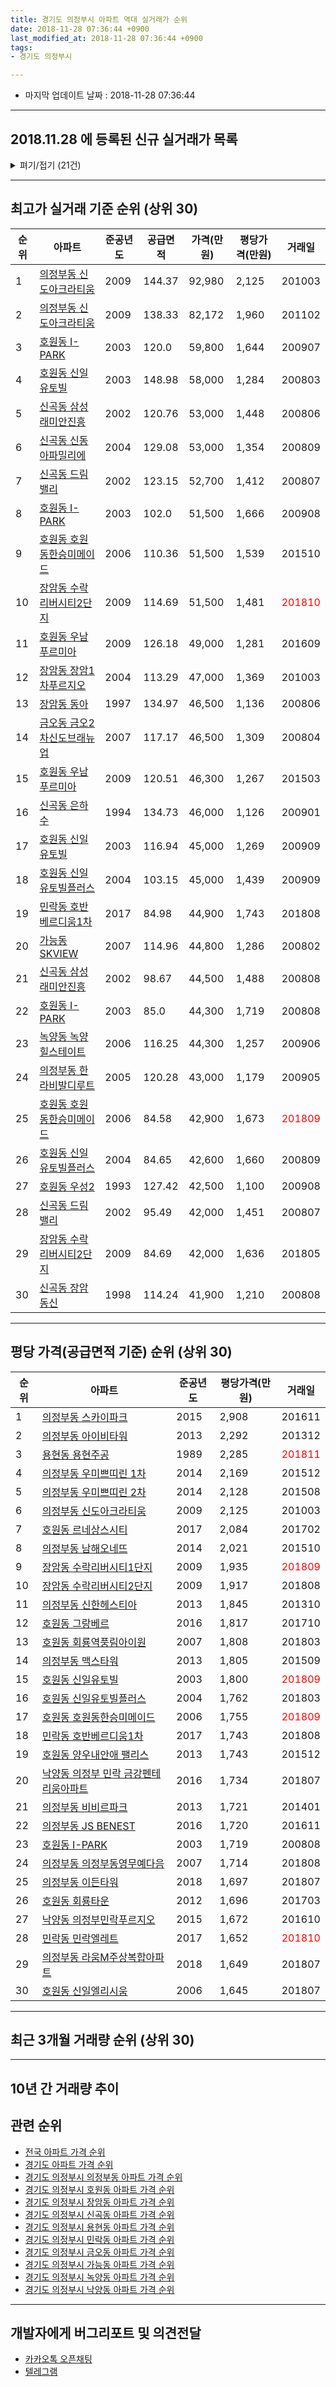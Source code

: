 ```yaml
---
title: 경기도 의정부시 아파트 역대 실거래가 순위
date: 2018-11-28 07:36:44 +0900
last_modified_at: 2018-11-28 07:36:44 +0900
tags:
- 경기도 의정부시

---
```


* 마지막 업데이트 날짜 : 2018-11-28 07:36:44

---

## 2018.11.28 에 등록된 신규 실거래가 목록

<details>
<summary>펴기/접기 (21건)</summary>
<div markdown="1">

|아파트|준공년도|공급면적|가격(만원)|평당가격(만원)|거래일|
|---|---|---|---|---|---|
|[가능동 SKVIEW](https://search.naver.com/search.naver?query=%EA%B2%BD%EA%B8%B0%EB%8F%84+%EC%9D%98%EC%A0%95%EB%B6%80%EC%8B%9C+%EA%B0%80%EB%8A%A5%EB%8F%99+SKVIEW)|2007|91.14|31,300|1,133|<span style="color:red">201810</span>|
|[민락동 민락e-편한세상](https://search.naver.com/search.naver?query=%EA%B2%BD%EA%B8%B0%EB%8F%84+%EC%9D%98%EC%A0%95%EB%B6%80%EC%8B%9C+%EB%AF%BC%EB%9D%BD%EB%8F%99+%EB%AF%BC%EB%9D%BDe-%ED%8E%B8%ED%95%9C%EC%84%B8%EC%83%81)|2006|84.96|30,500|1,184|<span style="color:red">201811</span>|
|[민락동 민락e-편한세상](https://search.naver.com/search.naver?query=%EA%B2%BD%EA%B8%B0%EB%8F%84+%EC%9D%98%EC%A0%95%EB%B6%80%EC%8B%9C+%EB%AF%BC%EB%9D%BD%EB%8F%99+%EB%AF%BC%EB%9D%BDe-%ED%8E%B8%ED%95%9C%EC%84%B8%EC%83%81)|2006|84.96|29,500|1,145|<span style="color:red">201811</span>|
|[민락동 민락엘레트](https://search.naver.com/search.naver?query=%EA%B2%BD%EA%B8%B0%EB%8F%84+%EC%9D%98%EC%A0%95%EB%B6%80%EC%8B%9C+%EB%AF%BC%EB%9D%BD%EB%8F%99+%EB%AF%BC%EB%9D%BD%EC%97%98%EB%A0%88%ED%8A%B8)|2017|59.93|27,900|1,536|<span style="color:red">201811</span>|
|[민락동 송산대우푸르지오](https://search.naver.com/search.naver?query=%EA%B2%BD%EA%B8%B0%EB%8F%84+%EC%9D%98%EC%A0%95%EB%B6%80%EC%8B%9C+%EB%AF%BC%EB%9D%BD%EB%8F%99+%EC%86%A1%EC%82%B0%EB%8C%80%EC%9A%B0%ED%91%B8%EB%A5%B4%EC%A7%80%EC%98%A4)|2005|84.97|29,300|1,137|<span style="color:red">201811</span>|
|[민락동 송산주공4단지](https://search.naver.com/search.naver?query=%EA%B2%BD%EA%B8%B0%EB%8F%84+%EC%9D%98%EC%A0%95%EB%B6%80%EC%8B%9C+%EB%AF%BC%EB%9D%BD%EB%8F%99+%EC%86%A1%EC%82%B0%EC%A3%BC%EA%B3%B54%EB%8B%A8%EC%A7%80)|2002|59.42|24,500|1,360|<span style="color:red">201810</span>|
|[민락동 송산주공7단지](https://search.naver.com/search.naver?query=%EA%B2%BD%EA%B8%B0%EB%8F%84+%EC%9D%98%EC%A0%95%EB%B6%80%EC%8B%9C+%EB%AF%BC%EB%9D%BD%EB%8F%99+%EC%86%A1%EC%82%B0%EC%A3%BC%EA%B3%B57%EB%8B%A8%EC%A7%80)|2002|84.49|22,800|890|<span style="color:red">201811</span>|
|[신곡동 풍림](https://search.naver.com/search.naver?query=%EA%B2%BD%EA%B8%B0%EB%8F%84+%EC%9D%98%EC%A0%95%EB%B6%80%EC%8B%9C+%EC%8B%A0%EA%B3%A1%EB%8F%99+%ED%92%8D%EB%A6%BC)|1998|59.67|21,000|1,161|<span style="color:red">201810</span>|
|[용현동 송산주공1단지](https://search.naver.com/search.naver?query=%EA%B2%BD%EA%B8%B0%EB%8F%84+%EC%9D%98%EC%A0%95%EB%B6%80%EC%8B%9C+%EC%9A%A9%ED%98%84%EB%8F%99+%EC%86%A1%EC%82%B0%EC%A3%BC%EA%B3%B51%EB%8B%A8%EC%A7%80)|2002|59.42|18,700|1,038|<span style="color:red">201811</span>|
|[의정부동 효성팰리스](https://search.naver.com/search.naver?query=%EA%B2%BD%EA%B8%B0%EB%8F%84+%EC%9D%98%EC%A0%95%EB%B6%80%EC%8B%9C+%EC%9D%98%EC%A0%95%EB%B6%80%EB%8F%99+%ED%9A%A8%EC%84%B1%ED%8C%B0%EB%A6%AC%EC%8A%A4)|2018|65.05|22,600|1,146|<span style="color:red">201811</span>|
|[장암동 장암주공7](https://search.naver.com/search.naver?query=%EA%B2%BD%EA%B8%B0%EB%8F%84+%EC%9D%98%EC%A0%95%EB%B6%80%EC%8B%9C+%EC%9E%A5%EC%95%94%EB%8F%99+%EC%9E%A5%EC%95%94%EC%A3%BC%EA%B3%B57)|1998|49.95|15,600|1,030|<span style="color:red">201810</span>|
|[호원동 뉴익호원가든3](https://search.naver.com/search.naver?query=%EA%B2%BD%EA%B8%B0%EB%8F%84+%EC%9D%98%EC%A0%95%EB%B6%80%EC%8B%9C+%ED%98%B8%EC%9B%90%EB%8F%99+%EB%89%B4%EC%9D%B5%ED%98%B8%EC%9B%90%EA%B0%80%EB%93%A03)|1999|59.97|23,400|1,287|<span style="color:red">201811</span>|
|[호원동 삼익](https://search.naver.com/search.naver?query=%EA%B2%BD%EA%B8%B0%EB%8F%84+%EC%9D%98%EC%A0%95%EB%B6%80%EC%8B%9C+%ED%98%B8%EC%9B%90%EB%8F%99+%EC%82%BC%EC%9D%B5)|1998|59.59|19,000|1,052|<span style="color:red">201811</span>|
|[호원동 삼익](https://search.naver.com/search.naver?query=%EA%B2%BD%EA%B8%B0%EB%8F%84+%EC%9D%98%EC%A0%95%EB%B6%80%EC%8B%9C+%ED%98%B8%EC%9B%90%EB%8F%99+%EC%82%BC%EC%9D%B5)|1998|84.66|24,950|972|<span style="color:red">201810</span>|
|[호원동 신일유토빌플러스](https://search.naver.com/search.naver?query=%EA%B2%BD%EA%B8%B0%EB%8F%84+%EC%9D%98%EC%A0%95%EB%B6%80%EC%8B%9C+%ED%98%B8%EC%9B%90%EB%8F%99+%EC%8B%A0%EC%9D%BC%EC%9C%A0%ED%86%A0%EB%B9%8C%ED%94%8C%EB%9F%AC%EC%8A%A4)|2004|84.65|39,700|1,547|<span style="color:red">201810</span>|
|[호원동 신일유토빌플러스](https://search.naver.com/search.naver?query=%EA%B2%BD%EA%B8%B0%EB%8F%84+%EC%9D%98%EC%A0%95%EB%B6%80%EC%8B%9C+%ED%98%B8%EC%9B%90%EB%8F%99+%EC%8B%A0%EC%9D%BC%EC%9C%A0%ED%86%A0%EB%B9%8C%ED%94%8C%EB%9F%AC%EC%8A%A4)|2004|84.65|39,400|1,536|<span style="color:red">201810</span>|
|[호원동 우성1](https://search.naver.com/search.naver?query=%EA%B2%BD%EA%B8%B0%EB%8F%84+%EC%9D%98%EC%A0%95%EB%B6%80%EC%8B%9C+%ED%98%B8%EC%9B%90%EB%8F%99+%EC%9A%B0%EC%84%B11)|1993|84.97|26,500|1,029|<span style="color:red">201810</span>|
|[호원동 한아름월드](https://search.naver.com/search.naver?query=%EA%B2%BD%EA%B8%B0%EB%8F%84+%EC%9D%98%EC%A0%95%EB%B6%80%EC%8B%9C+%ED%98%B8%EC%9B%90%EB%8F%99+%ED%95%9C%EC%95%84%EB%A6%84%EC%9B%94%EB%93%9C)|1998|84.96|25,000|971|<span style="color:red">201810</span>|
|[호원동 한주4](https://search.naver.com/search.naver?query=%EA%B2%BD%EA%B8%B0%EB%8F%84+%EC%9D%98%EC%A0%95%EB%B6%80%EC%8B%9C+%ED%98%B8%EC%9B%90%EB%8F%99+%ED%95%9C%EC%A3%BC4)|1996|59.99|23,200|1,276|<span style="color:red">201811</span>|
|[호원동 호원가든1](https://search.naver.com/search.naver?query=%EA%B2%BD%EA%B8%B0%EB%8F%84+%EC%9D%98%EC%A0%95%EB%B6%80%EC%8B%9C+%ED%98%B8%EC%9B%90%EB%8F%99+%ED%98%B8%EC%9B%90%EA%B0%80%EB%93%A01)|1997|84.96|26,700|1,037|<span style="color:red">201811</span>|
|[호원동 호원가든1](https://search.naver.com/search.naver?query=%EA%B2%BD%EA%B8%B0%EB%8F%84+%EC%9D%98%EC%A0%95%EB%B6%80%EC%8B%9C+%ED%98%B8%EC%9B%90%EB%8F%99+%ED%98%B8%EC%9B%90%EA%B0%80%EB%93%A01)|1997|59.93|22,700|1,249|<span style="color:red">201810</span>|


</div>
</details>

---

## 최고가 실거래 기준 순위 (상위 30)


|순위|아파트|준공년도|공급면적|가격(만원)|평당가격(만원)|거래일|
|---|---|---|---|---|---|---|
|1|[의정부동 신도아크라티움](https://search.naver.com/search.naver?query=%EA%B2%BD%EA%B8%B0%EB%8F%84+%EC%9D%98%EC%A0%95%EB%B6%80%EC%8B%9C+%EC%9D%98%EC%A0%95%EB%B6%80%EB%8F%99+%EC%8B%A0%EB%8F%84%EC%95%84%ED%81%AC%EB%9D%BC%ED%8B%B0%EC%9B%80)|2009|144.37|92,980|2,125|201003|
|2|[의정부동 신도아크라티움](https://search.naver.com/search.naver?query=%EA%B2%BD%EA%B8%B0%EB%8F%84+%EC%9D%98%EC%A0%95%EB%B6%80%EC%8B%9C+%EC%9D%98%EC%A0%95%EB%B6%80%EB%8F%99+%EC%8B%A0%EB%8F%84%EC%95%84%ED%81%AC%EB%9D%BC%ED%8B%B0%EC%9B%80)|2009|138.33|82,172|1,960|201102|
|3|[호원동 I-PARK](https://search.naver.com/search.naver?query=%EA%B2%BD%EA%B8%B0%EB%8F%84+%EC%9D%98%EC%A0%95%EB%B6%80%EC%8B%9C+%ED%98%B8%EC%9B%90%EB%8F%99+I-PARK)|2003|120.0|59,800|1,644|200907|
|4|[호원동 신일유토빌](https://search.naver.com/search.naver?query=%EA%B2%BD%EA%B8%B0%EB%8F%84+%EC%9D%98%EC%A0%95%EB%B6%80%EC%8B%9C+%ED%98%B8%EC%9B%90%EB%8F%99+%EC%8B%A0%EC%9D%BC%EC%9C%A0%ED%86%A0%EB%B9%8C)|2003|148.98|58,000|1,284|200803|
|5|[신곡동 삼성래미안진흥](https://search.naver.com/search.naver?query=%EA%B2%BD%EA%B8%B0%EB%8F%84+%EC%9D%98%EC%A0%95%EB%B6%80%EC%8B%9C+%EC%8B%A0%EA%B3%A1%EB%8F%99+%EC%82%BC%EC%84%B1%EB%9E%98%EB%AF%B8%EC%95%88%EC%A7%84%ED%9D%A5)|2002|120.76|53,000|1,448|200806|
|6|[신곡동 신동아파밀리에](https://search.naver.com/search.naver?query=%EA%B2%BD%EA%B8%B0%EB%8F%84+%EC%9D%98%EC%A0%95%EB%B6%80%EC%8B%9C+%EC%8B%A0%EA%B3%A1%EB%8F%99+%EC%8B%A0%EB%8F%99%EC%95%84%ED%8C%8C%EB%B0%80%EB%A6%AC%EC%97%90)|2004|129.08|53,000|1,354|200809|
|7|[신곡동 드림밸리](https://search.naver.com/search.naver?query=%EA%B2%BD%EA%B8%B0%EB%8F%84+%EC%9D%98%EC%A0%95%EB%B6%80%EC%8B%9C+%EC%8B%A0%EA%B3%A1%EB%8F%99+%EB%93%9C%EB%A6%BC%EB%B0%B8%EB%A6%AC)|2002|123.15|52,700|1,412|200807|
|8|[호원동 I-PARK](https://search.naver.com/search.naver?query=%EA%B2%BD%EA%B8%B0%EB%8F%84+%EC%9D%98%EC%A0%95%EB%B6%80%EC%8B%9C+%ED%98%B8%EC%9B%90%EB%8F%99+I-PARK)|2003|102.0|51,500|1,666|200908|
|9|[호원동 호원동한승미메이드](https://search.naver.com/search.naver?query=%EA%B2%BD%EA%B8%B0%EB%8F%84+%EC%9D%98%EC%A0%95%EB%B6%80%EC%8B%9C+%ED%98%B8%EC%9B%90%EB%8F%99+%ED%98%B8%EC%9B%90%EB%8F%99%ED%95%9C%EC%8A%B9%EB%AF%B8%EB%A9%94%EC%9D%B4%EB%93%9C)|2006|110.36|51,500|1,539|201510|
|10|[장암동 수락리버시티2단지](https://search.naver.com/search.naver?query=%EA%B2%BD%EA%B8%B0%EB%8F%84+%EC%9D%98%EC%A0%95%EB%B6%80%EC%8B%9C+%EC%9E%A5%EC%95%94%EB%8F%99+%EC%88%98%EB%9D%BD%EB%A6%AC%EB%B2%84%EC%8B%9C%ED%8B%B02%EB%8B%A8%EC%A7%80)|2009|114.69|51,500|1,481|<span style="color:red">201810</span>|
|11|[호원동 우남푸르미아](https://search.naver.com/search.naver?query=%EA%B2%BD%EA%B8%B0%EB%8F%84+%EC%9D%98%EC%A0%95%EB%B6%80%EC%8B%9C+%ED%98%B8%EC%9B%90%EB%8F%99+%EC%9A%B0%EB%82%A8%ED%91%B8%EB%A5%B4%EB%AF%B8%EC%95%84)|2009|126.18|49,000|1,281|201609|
|12|[장암동 장암1차푸르지오](https://search.naver.com/search.naver?query=%EA%B2%BD%EA%B8%B0%EB%8F%84+%EC%9D%98%EC%A0%95%EB%B6%80%EC%8B%9C+%EC%9E%A5%EC%95%94%EB%8F%99+%EC%9E%A5%EC%95%941%EC%B0%A8%ED%91%B8%EB%A5%B4%EC%A7%80%EC%98%A4)|2004|113.29|47,000|1,369|201003|
|13|[장암동 동아](https://search.naver.com/search.naver?query=%EA%B2%BD%EA%B8%B0%EB%8F%84+%EC%9D%98%EC%A0%95%EB%B6%80%EC%8B%9C+%EC%9E%A5%EC%95%94%EB%8F%99+%EB%8F%99%EC%95%84)|1997|134.97|46,500|1,136|200806|
|14|[금오동 금오2차신도브래뉴업](https://search.naver.com/search.naver?query=%EA%B2%BD%EA%B8%B0%EB%8F%84+%EC%9D%98%EC%A0%95%EB%B6%80%EC%8B%9C+%EA%B8%88%EC%98%A4%EB%8F%99+%EA%B8%88%EC%98%A42%EC%B0%A8%EC%8B%A0%EB%8F%84%EB%B8%8C%EB%9E%98%EB%89%B4%EC%97%85)|2007|117.17|46,500|1,309|200804|
|15|[호원동 우남푸르미아](https://search.naver.com/search.naver?query=%EA%B2%BD%EA%B8%B0%EB%8F%84+%EC%9D%98%EC%A0%95%EB%B6%80%EC%8B%9C+%ED%98%B8%EC%9B%90%EB%8F%99+%EC%9A%B0%EB%82%A8%ED%91%B8%EB%A5%B4%EB%AF%B8%EC%95%84)|2009|120.51|46,300|1,267|201503|
|16|[신곡동 은하수](https://search.naver.com/search.naver?query=%EA%B2%BD%EA%B8%B0%EB%8F%84+%EC%9D%98%EC%A0%95%EB%B6%80%EC%8B%9C+%EC%8B%A0%EA%B3%A1%EB%8F%99+%EC%9D%80%ED%95%98%EC%88%98)|1994|134.73|46,000|1,126|200901|
|17|[호원동 신일유토빌](https://search.naver.com/search.naver?query=%EA%B2%BD%EA%B8%B0%EB%8F%84+%EC%9D%98%EC%A0%95%EB%B6%80%EC%8B%9C+%ED%98%B8%EC%9B%90%EB%8F%99+%EC%8B%A0%EC%9D%BC%EC%9C%A0%ED%86%A0%EB%B9%8C)|2003|116.94|45,000|1,269|200909|
|18|[호원동 신일유토빌플러스](https://search.naver.com/search.naver?query=%EA%B2%BD%EA%B8%B0%EB%8F%84+%EC%9D%98%EC%A0%95%EB%B6%80%EC%8B%9C+%ED%98%B8%EC%9B%90%EB%8F%99+%EC%8B%A0%EC%9D%BC%EC%9C%A0%ED%86%A0%EB%B9%8C%ED%94%8C%EB%9F%AC%EC%8A%A4)|2004|103.15|45,000|1,439|200909|
|19|[민락동 호반베르디움1차](https://search.naver.com/search.naver?query=%EA%B2%BD%EA%B8%B0%EB%8F%84+%EC%9D%98%EC%A0%95%EB%B6%80%EC%8B%9C+%EB%AF%BC%EB%9D%BD%EB%8F%99+%ED%98%B8%EB%B0%98%EB%B2%A0%EB%A5%B4%EB%94%94%EC%9B%801%EC%B0%A8)|2017|84.98|44,900|1,743|201808|
|20|[가능동 SKVIEW](https://search.naver.com/search.naver?query=%EA%B2%BD%EA%B8%B0%EB%8F%84+%EC%9D%98%EC%A0%95%EB%B6%80%EC%8B%9C+%EA%B0%80%EB%8A%A5%EB%8F%99+SKVIEW)|2007|114.96|44,800|1,286|200802|
|21|[신곡동 삼성래미안진흥](https://search.naver.com/search.naver?query=%EA%B2%BD%EA%B8%B0%EB%8F%84+%EC%9D%98%EC%A0%95%EB%B6%80%EC%8B%9C+%EC%8B%A0%EA%B3%A1%EB%8F%99+%EC%82%BC%EC%84%B1%EB%9E%98%EB%AF%B8%EC%95%88%EC%A7%84%ED%9D%A5)|2002|98.67|44,500|1,488|200808|
|22|[호원동 I-PARK](https://search.naver.com/search.naver?query=%EA%B2%BD%EA%B8%B0%EB%8F%84+%EC%9D%98%EC%A0%95%EB%B6%80%EC%8B%9C+%ED%98%B8%EC%9B%90%EB%8F%99+I-PARK)|2003|85.0|44,300|1,719|200808|
|23|[녹양동 녹양힐스테이트](https://search.naver.com/search.naver?query=%EA%B2%BD%EA%B8%B0%EB%8F%84+%EC%9D%98%EC%A0%95%EB%B6%80%EC%8B%9C+%EB%85%B9%EC%96%91%EB%8F%99+%EB%85%B9%EC%96%91%ED%9E%90%EC%8A%A4%ED%85%8C%EC%9D%B4%ED%8A%B8)|2006|116.25|44,300|1,257|200906|
|24|[의정부동 한라비발디루트](https://search.naver.com/search.naver?query=%EA%B2%BD%EA%B8%B0%EB%8F%84+%EC%9D%98%EC%A0%95%EB%B6%80%EC%8B%9C+%EC%9D%98%EC%A0%95%EB%B6%80%EB%8F%99+%ED%95%9C%EB%9D%BC%EB%B9%84%EB%B0%9C%EB%94%94%EB%A3%A8%ED%8A%B8)|2005|120.28|43,000|1,179|200905|
|25|[호원동 호원동한승미메이드](https://search.naver.com/search.naver?query=%EA%B2%BD%EA%B8%B0%EB%8F%84+%EC%9D%98%EC%A0%95%EB%B6%80%EC%8B%9C+%ED%98%B8%EC%9B%90%EB%8F%99+%ED%98%B8%EC%9B%90%EB%8F%99%ED%95%9C%EC%8A%B9%EB%AF%B8%EB%A9%94%EC%9D%B4%EB%93%9C)|2006|84.58|42,900|1,673|<span style="color:red">201809</span>|
|26|[호원동 신일유토빌플러스](https://search.naver.com/search.naver?query=%EA%B2%BD%EA%B8%B0%EB%8F%84+%EC%9D%98%EC%A0%95%EB%B6%80%EC%8B%9C+%ED%98%B8%EC%9B%90%EB%8F%99+%EC%8B%A0%EC%9D%BC%EC%9C%A0%ED%86%A0%EB%B9%8C%ED%94%8C%EB%9F%AC%EC%8A%A4)|2004|84.65|42,600|1,660|200809|
|27|[호원동 우성2](https://search.naver.com/search.naver?query=%EA%B2%BD%EA%B8%B0%EB%8F%84+%EC%9D%98%EC%A0%95%EB%B6%80%EC%8B%9C+%ED%98%B8%EC%9B%90%EB%8F%99+%EC%9A%B0%EC%84%B12)|1993|127.42|42,500|1,100|200908|
|28|[신곡동 드림밸리](https://search.naver.com/search.naver?query=%EA%B2%BD%EA%B8%B0%EB%8F%84+%EC%9D%98%EC%A0%95%EB%B6%80%EC%8B%9C+%EC%8B%A0%EA%B3%A1%EB%8F%99+%EB%93%9C%EB%A6%BC%EB%B0%B8%EB%A6%AC)|2002|95.49|42,000|1,451|200807|
|29|[장암동 수락리버시티2단지](https://search.naver.com/search.naver?query=%EA%B2%BD%EA%B8%B0%EB%8F%84+%EC%9D%98%EC%A0%95%EB%B6%80%EC%8B%9C+%EC%9E%A5%EC%95%94%EB%8F%99+%EC%88%98%EB%9D%BD%EB%A6%AC%EB%B2%84%EC%8B%9C%ED%8B%B02%EB%8B%A8%EC%A7%80)|2009|84.69|42,000|1,636|201805|
|30|[신곡동 장암동신](https://search.naver.com/search.naver?query=%EA%B2%BD%EA%B8%B0%EB%8F%84+%EC%9D%98%EC%A0%95%EB%B6%80%EC%8B%9C+%EC%8B%A0%EA%B3%A1%EB%8F%99+%EC%9E%A5%EC%95%94%EB%8F%99%EC%8B%A0)|1998|114.24|41,900|1,210|200808|


---

## 평당 가격(공급면적 기준) 순위 (상위 30)


|순위|아파트|준공년도|평당가격(만원)|거래일|
|---|---|---|---|---|
|1|[의정부동 스카이파크](https://search.naver.com/search.naver?query=%EA%B2%BD%EA%B8%B0%EB%8F%84+%EC%9D%98%EC%A0%95%EB%B6%80%EC%8B%9C+%EC%9D%98%EC%A0%95%EB%B6%80%EB%8F%99+%EC%8A%A4%EC%B9%B4%EC%9D%B4%ED%8C%8C%ED%81%AC)|2015|2,908|201611|
|2|[의정부동 아이비타워](https://search.naver.com/search.naver?query=%EA%B2%BD%EA%B8%B0%EB%8F%84+%EC%9D%98%EC%A0%95%EB%B6%80%EC%8B%9C+%EC%9D%98%EC%A0%95%EB%B6%80%EB%8F%99+%EC%95%84%EC%9D%B4%EB%B9%84%ED%83%80%EC%9B%8C)|2013|2,292|201312|
|3|[용현동 용현주공](https://search.naver.com/search.naver?query=%EA%B2%BD%EA%B8%B0%EB%8F%84+%EC%9D%98%EC%A0%95%EB%B6%80%EC%8B%9C+%EC%9A%A9%ED%98%84%EB%8F%99+%EC%9A%A9%ED%98%84%EC%A3%BC%EA%B3%B5)|1989|2,285|<span style="color:red">201811</span>|
|4|[의정부동 우미쁘띠린 1차](https://search.naver.com/search.naver?query=%EA%B2%BD%EA%B8%B0%EB%8F%84+%EC%9D%98%EC%A0%95%EB%B6%80%EC%8B%9C+%EC%9D%98%EC%A0%95%EB%B6%80%EB%8F%99+%EC%9A%B0%EB%AF%B8%EC%81%98%EB%9D%A0%EB%A6%B0+1%EC%B0%A8)|2014|2,169|201512|
|5|[의정부동 우미쁘띠린 2차](https://search.naver.com/search.naver?query=%EA%B2%BD%EA%B8%B0%EB%8F%84+%EC%9D%98%EC%A0%95%EB%B6%80%EC%8B%9C+%EC%9D%98%EC%A0%95%EB%B6%80%EB%8F%99+%EC%9A%B0%EB%AF%B8%EC%81%98%EB%9D%A0%EB%A6%B0+2%EC%B0%A8)|2014|2,128|201508|
|6|[의정부동 신도아크라티움](https://search.naver.com/search.naver?query=%EA%B2%BD%EA%B8%B0%EB%8F%84+%EC%9D%98%EC%A0%95%EB%B6%80%EC%8B%9C+%EC%9D%98%EC%A0%95%EB%B6%80%EB%8F%99+%EC%8B%A0%EB%8F%84%EC%95%84%ED%81%AC%EB%9D%BC%ED%8B%B0%EC%9B%80)|2009|2,125|201003|
|7|[호원동 르네상스시티](https://search.naver.com/search.naver?query=%EA%B2%BD%EA%B8%B0%EB%8F%84+%EC%9D%98%EC%A0%95%EB%B6%80%EC%8B%9C+%ED%98%B8%EC%9B%90%EB%8F%99+%EB%A5%B4%EB%84%A4%EC%83%81%EC%8A%A4%EC%8B%9C%ED%8B%B0)|2017|2,084|201702|
|8|[의정부동 남해오네뜨](https://search.naver.com/search.naver?query=%EA%B2%BD%EA%B8%B0%EB%8F%84+%EC%9D%98%EC%A0%95%EB%B6%80%EC%8B%9C+%EC%9D%98%EC%A0%95%EB%B6%80%EB%8F%99+%EB%82%A8%ED%95%B4%EC%98%A4%EB%84%A4%EB%9C%A8)|2014|2,021|201510|
|9|[장암동 수락리버시티1단지](https://search.naver.com/search.naver?query=%EA%B2%BD%EA%B8%B0%EB%8F%84+%EC%9D%98%EC%A0%95%EB%B6%80%EC%8B%9C+%EC%9E%A5%EC%95%94%EB%8F%99+%EC%88%98%EB%9D%BD%EB%A6%AC%EB%B2%84%EC%8B%9C%ED%8B%B01%EB%8B%A8%EC%A7%80)|2009|1,935|<span style="color:red">201809</span>|
|10|[장암동 수락리버시티2단지](https://search.naver.com/search.naver?query=%EA%B2%BD%EA%B8%B0%EB%8F%84+%EC%9D%98%EC%A0%95%EB%B6%80%EC%8B%9C+%EC%9E%A5%EC%95%94%EB%8F%99+%EC%88%98%EB%9D%BD%EB%A6%AC%EB%B2%84%EC%8B%9C%ED%8B%B02%EB%8B%A8%EC%A7%80)|2009|1,917|201808|
|11|[의정부동 신한헤스티아](https://search.naver.com/search.naver?query=%EA%B2%BD%EA%B8%B0%EB%8F%84+%EC%9D%98%EC%A0%95%EB%B6%80%EC%8B%9C+%EC%9D%98%EC%A0%95%EB%B6%80%EB%8F%99+%EC%8B%A0%ED%95%9C%ED%97%A4%EC%8A%A4%ED%8B%B0%EC%95%84)|2013|1,845|201310|
|12|[호원동 그랑베르](https://search.naver.com/search.naver?query=%EA%B2%BD%EA%B8%B0%EB%8F%84+%EC%9D%98%EC%A0%95%EB%B6%80%EC%8B%9C+%ED%98%B8%EC%9B%90%EB%8F%99+%EA%B7%B8%EB%9E%91%EB%B2%A0%EB%A5%B4)|2016|1,817|201710|
|13|[호원동 회룡역풍림아이원](https://search.naver.com/search.naver?query=%EA%B2%BD%EA%B8%B0%EB%8F%84+%EC%9D%98%EC%A0%95%EB%B6%80%EC%8B%9C+%ED%98%B8%EC%9B%90%EB%8F%99+%ED%9A%8C%EB%A3%A1%EC%97%AD%ED%92%8D%EB%A6%BC%EC%95%84%EC%9D%B4%EC%9B%90)|2007|1,808|201803|
|14|[의정부동 맥스타워](https://search.naver.com/search.naver?query=%EA%B2%BD%EA%B8%B0%EB%8F%84+%EC%9D%98%EC%A0%95%EB%B6%80%EC%8B%9C+%EC%9D%98%EC%A0%95%EB%B6%80%EB%8F%99+%EB%A7%A5%EC%8A%A4%ED%83%80%EC%9B%8C)|2013|1,805|201509|
|15|[호원동 신일유토빌](https://search.naver.com/search.naver?query=%EA%B2%BD%EA%B8%B0%EB%8F%84+%EC%9D%98%EC%A0%95%EB%B6%80%EC%8B%9C+%ED%98%B8%EC%9B%90%EB%8F%99+%EC%8B%A0%EC%9D%BC%EC%9C%A0%ED%86%A0%EB%B9%8C)|2003|1,800|<span style="color:red">201809</span>|
|16|[호원동 신일유토빌플러스](https://search.naver.com/search.naver?query=%EA%B2%BD%EA%B8%B0%EB%8F%84+%EC%9D%98%EC%A0%95%EB%B6%80%EC%8B%9C+%ED%98%B8%EC%9B%90%EB%8F%99+%EC%8B%A0%EC%9D%BC%EC%9C%A0%ED%86%A0%EB%B9%8C%ED%94%8C%EB%9F%AC%EC%8A%A4)|2004|1,762|201803|
|17|[호원동 호원동한승미메이드](https://search.naver.com/search.naver?query=%EA%B2%BD%EA%B8%B0%EB%8F%84+%EC%9D%98%EC%A0%95%EB%B6%80%EC%8B%9C+%ED%98%B8%EC%9B%90%EB%8F%99+%ED%98%B8%EC%9B%90%EB%8F%99%ED%95%9C%EC%8A%B9%EB%AF%B8%EB%A9%94%EC%9D%B4%EB%93%9C)|2006|1,755|<span style="color:red">201809</span>|
|18|[민락동 호반베르디움1차](https://search.naver.com/search.naver?query=%EA%B2%BD%EA%B8%B0%EB%8F%84+%EC%9D%98%EC%A0%95%EB%B6%80%EC%8B%9C+%EB%AF%BC%EB%9D%BD%EB%8F%99+%ED%98%B8%EB%B0%98%EB%B2%A0%EB%A5%B4%EB%94%94%EC%9B%801%EC%B0%A8)|2017|1,743|201808|
|19|[호원동 양우내안애 팰리스](https://search.naver.com/search.naver?query=%EA%B2%BD%EA%B8%B0%EB%8F%84+%EC%9D%98%EC%A0%95%EB%B6%80%EC%8B%9C+%ED%98%B8%EC%9B%90%EB%8F%99+%EC%96%91%EC%9A%B0%EB%82%B4%EC%95%88%EC%95%A0+%ED%8C%B0%EB%A6%AC%EC%8A%A4)|2013|1,743|201512|
|20|[낙양동 의정부 민락 금강펜테리움아파트](https://search.naver.com/search.naver?query=%EA%B2%BD%EA%B8%B0%EB%8F%84+%EC%9D%98%EC%A0%95%EB%B6%80%EC%8B%9C+%EB%82%99%EC%96%91%EB%8F%99+%EC%9D%98%EC%A0%95%EB%B6%80+%EB%AF%BC%EB%9D%BD+%EA%B8%88%EA%B0%95%ED%8E%9C%ED%85%8C%EB%A6%AC%EC%9B%80%EC%95%84%ED%8C%8C%ED%8A%B8)|2016|1,734|201807|
|21|[의정부동 비비르파크](https://search.naver.com/search.naver?query=%EA%B2%BD%EA%B8%B0%EB%8F%84+%EC%9D%98%EC%A0%95%EB%B6%80%EC%8B%9C+%EC%9D%98%EC%A0%95%EB%B6%80%EB%8F%99+%EB%B9%84%EB%B9%84%EB%A5%B4%ED%8C%8C%ED%81%AC)|2013|1,721|201401|
|22|[의정부동 JS BENEST](https://search.naver.com/search.naver?query=%EA%B2%BD%EA%B8%B0%EB%8F%84+%EC%9D%98%EC%A0%95%EB%B6%80%EC%8B%9C+%EC%9D%98%EC%A0%95%EB%B6%80%EB%8F%99+JS+BENEST)|2016|1,720|201611|
|23|[호원동 I-PARK](https://search.naver.com/search.naver?query=%EA%B2%BD%EA%B8%B0%EB%8F%84+%EC%9D%98%EC%A0%95%EB%B6%80%EC%8B%9C+%ED%98%B8%EC%9B%90%EB%8F%99+I-PARK)|2003|1,719|200808|
|24|[의정부동 의정부동영무예다음](https://search.naver.com/search.naver?query=%EA%B2%BD%EA%B8%B0%EB%8F%84+%EC%9D%98%EC%A0%95%EB%B6%80%EC%8B%9C+%EC%9D%98%EC%A0%95%EB%B6%80%EB%8F%99+%EC%9D%98%EC%A0%95%EB%B6%80%EB%8F%99%EC%98%81%EB%AC%B4%EC%98%88%EB%8B%A4%EC%9D%8C)|2007|1,714|201808|
|25|[의정부동 이든타워](https://search.naver.com/search.naver?query=%EA%B2%BD%EA%B8%B0%EB%8F%84+%EC%9D%98%EC%A0%95%EB%B6%80%EC%8B%9C+%EC%9D%98%EC%A0%95%EB%B6%80%EB%8F%99+%EC%9D%B4%EB%93%A0%ED%83%80%EC%9B%8C)|2018|1,697|201807|
|26|[호원동 회룡타운](https://search.naver.com/search.naver?query=%EA%B2%BD%EA%B8%B0%EB%8F%84+%EC%9D%98%EC%A0%95%EB%B6%80%EC%8B%9C+%ED%98%B8%EC%9B%90%EB%8F%99+%ED%9A%8C%EB%A3%A1%ED%83%80%EC%9A%B4)|2012|1,696|201703|
|27|[낙양동 의정부민락푸르지오](https://search.naver.com/search.naver?query=%EA%B2%BD%EA%B8%B0%EB%8F%84+%EC%9D%98%EC%A0%95%EB%B6%80%EC%8B%9C+%EB%82%99%EC%96%91%EB%8F%99+%EC%9D%98%EC%A0%95%EB%B6%80%EB%AF%BC%EB%9D%BD%ED%91%B8%EB%A5%B4%EC%A7%80%EC%98%A4)|2015|1,672|201610|
|28|[민락동 민락엘레트](https://search.naver.com/search.naver?query=%EA%B2%BD%EA%B8%B0%EB%8F%84+%EC%9D%98%EC%A0%95%EB%B6%80%EC%8B%9C+%EB%AF%BC%EB%9D%BD%EB%8F%99+%EB%AF%BC%EB%9D%BD%EC%97%98%EB%A0%88%ED%8A%B8)|2017|1,652|<span style="color:red">201810</span>|
|29|[의정부동 라움M주상복합아파트](https://search.naver.com/search.naver?query=%EA%B2%BD%EA%B8%B0%EB%8F%84+%EC%9D%98%EC%A0%95%EB%B6%80%EC%8B%9C+%EC%9D%98%EC%A0%95%EB%B6%80%EB%8F%99+%EB%9D%BC%EC%9B%80M%EC%A3%BC%EC%83%81%EB%B3%B5%ED%95%A9%EC%95%84%ED%8C%8C%ED%8A%B8)|2018|1,649|201807|
|30|[호원동 신일엘리시움](https://search.naver.com/search.naver?query=%EA%B2%BD%EA%B8%B0%EB%8F%84+%EC%9D%98%EC%A0%95%EB%B6%80%EC%8B%9C+%ED%98%B8%EC%9B%90%EB%8F%99+%EC%8B%A0%EC%9D%BC%EC%97%98%EB%A6%AC%EC%8B%9C%EC%9B%80)|2006|1,645|201807|


---

## 최근 3개월 거래량 순위 (상위 30)


<div style="width:100%;">
    <canvas id="deal_count_ranking" height="390"></canvas>
</div>


<script>
new Chart(document.getElementById("deal_count_ranking"), {
    type: 'horizontalBar',
    data: {
        labels: ['의정부동 메트로타워', '용현동 용현주공', '용현동 현대', '용현동 송산주공1단지', '장암동 장암주공2', '민락동 청구1차', '민락동 민락e-편한세상', '민락동 송산대우푸르지오', '용현동 신도브래뉴지역주택조합', '녹양동 녹양힐스테이트', '의정부동 부성파인', '호원동 건영', '민락동 한라비발디', '호원동 신일유토빌', '호원동 호원가든1', '신곡동 신곡서해', '민락동 송산주공4단지', '가능동 SKVIEW', '민락동 송산주공2단지', '호원동 삼성미도', '호원동 I-PARK', '신곡동 신곡주공4', '민락동 산들마을4단지아이파크', '호원동 호원두산', '호원동 신일유토빌플러스', '신곡동 장암주공5', '신곡동 신동아파밀리에', '용현동 용현동신도브래뉴PLUS', '장암동 장암주공7', '신곡동 장암한국'],
        datasets: [{
            label: '실거래 수',
            data: [33, 31, 27, 27, 25, 22, 20, 19, 19, 19, 19, 18, 18, 17, 17, 17, 17, 16, 15, 14, 14, 14, 14, 13, 13, 13, 13, 13, 12, 12],
            borderColor: "rgba(255, 0, 128, 1)",
            backgroundColor: "rgba(255, 0, 128, 0.5)",
            fill: false,
        }]
    },
    options: {
        responsive: true,
        title: {
            display: true,
            text: '최근 3개월 거래량 순위'
        },
        tooltips: {
            mode: 'index',
            intersect: false,
            callbacks: {
                title: function(tooltipItems, data) {
                    return "실거래 수:";
                },
                label: function(tooltipItem, data) {
                    return data.labels[tooltipItem.index] + ": " + tooltipItem.xLabel;
                }
            }
        },
        hover: {
            mode: 'nearest',
            intersect: true
        },
        scales: {
            xAxes: [{
                display: true,
                scaleLabel: {
                    display: true,
                    labelString: '실거래 수'
                },
                ticks: {
                    suggestedMin: 0,
                }
            }],
            yAxes: [{
                display: true,
                ticks: {
                    autoSkip: false,
                    callback: function(value, index, values) {
                        if (value.length > 15)
                            return value.substr(0, 13) + "...";
                        else
                            return value;
                    }
                },
                scaleLabel: {
                    display: false,
                }
            }]
        }
    }
});

</script>


---

## 10년 간 거래량 추이


<div style="width:100%;">
    <canvas id="deal_progress" height="250"></canvas>
</div>

<script>
new Chart(document.getElementById("deal_progress"), {
    type: 'line',
    data: {
        labels: ['200811','200812','200901','200902','200903','200904','200905','200906','200907','200908','200909','200910','200911','200912','201001','201002','201003','201004','201005','201006','201007','201008','201009','201010','201011','201012','201101','201102','201103','201104','201105','201106','201107','201108','201109','201110','201111','201112','201201','201202','201203','201204','201205','201206','201207','201208','201209','201210','201211','201212','201301','201302','201303','201304','201305','201306','201307','201308','201309','201310','201311','201312','201401','201402','201403','201404','201405','201406','201407','201408','201409','201410','201411','201412','201501','201502','201503','201504','201505','201506','201507','201508','201509','201510','201511','201512','201601','201602','201603','201604','201605','201606','201607','201608','201609','201610','201611','201612','201701','201702','201703','201704','201705','201706','201707','201708','201709','201710','201711','201712','201801','201802','201803','201804','201805','201806','201807','201808','201809','201810','201811'],
        datasets: [{
            label: '실거래 수',
            pointRadius: 1,
            data: [71, 66, 101, 148, 217, 337, 321, 374, 390, 437, 433, 270, 193, 209, 245, 185, 259, 198, 147, 155, 185, 177, 236, 393, 350, 353, 517, 492, 453, 341, 308, 286, 324, 333, 414, 387, 244, 207, 225, 341, 327, 268, 258, 220, 233, 199, 299, 354, 300, 276, 201, 314, 466, 503, 443, 386, 275, 442, 562, 563, 360, 372, 475, 578, 589, 449, 369, 358, 469, 650, 692, 631, 383, 394, 563, 541, 1051, 796, 709, 720, 724, 660, 726, 816, 527, 376, 398, 417, 686, 617, 604, 624, 625, 641, 655, 711, 391, 284, 227, 479, 520, 470, 603, 585, 600, 510, 444, 366, 326, 295, 410, 424, 509, 327, 394, 361, 404, 502, 640, 506, 117],
            borderColor: "rgba(255, 201, 14, 1)",
            backgroundColor: "rgba(255, 201, 14, 0.5)",
            fill: true,
        }]
    },
    options: {
        responsive: true,
        title: {
            display: true,
            text: '10년간 거래량 추이'
        },
        tooltips: {
            mode: 'index',
            intersect: false,
        },
        hover: {
            mode: 'nearest',
            intersect: true
        },
        scales: {
            xAxes: [{
                display: true,
                scaleLabel: {
                    display: true,
                    labelString: '년/월'
                }
            }],
            yAxes: [{
                display: true,
                ticks: {
                    suggestedMin: 0,
                },
                scaleLabel: {
                    display: true,
                    labelString: '실거래 수'
                }
            }]
        }
    }
});

</script>


## 관련 순위

- [전국 아파트 가격 순위](https://inasie.github.io/apt-ranking/전국)
- [경기도 아파트 가격 순위](https://inasie.github.io/apt-ranking/경기도)
- [경기도 의정부시 의정부동 아파트 가격 순위](https://inasie.github.io/apt-ranking/경기도-의정부시-의정부동)
- [경기도 의정부시 호원동 아파트 가격 순위](https://inasie.github.io/apt-ranking/경기도-의정부시-호원동)
- [경기도 의정부시 장암동 아파트 가격 순위](https://inasie.github.io/apt-ranking/경기도-의정부시-장암동)
- [경기도 의정부시 신곡동 아파트 가격 순위](https://inasie.github.io/apt-ranking/경기도-의정부시-신곡동)
- [경기도 의정부시 용현동 아파트 가격 순위](https://inasie.github.io/apt-ranking/경기도-의정부시-용현동)
- [경기도 의정부시 민락동 아파트 가격 순위](https://inasie.github.io/apt-ranking/경기도-의정부시-민락동)
- [경기도 의정부시 금오동 아파트 가격 순위](https://inasie.github.io/apt-ranking/경기도-의정부시-금오동)
- [경기도 의정부시 가능동 아파트 가격 순위](https://inasie.github.io/apt-ranking/경기도-의정부시-가능동)
- [경기도 의정부시 녹양동 아파트 가격 순위](https://inasie.github.io/apt-ranking/경기도-의정부시-녹양동)
- [경기도 의정부시 낙양동 아파트 가격 순위](https://inasie.github.io/apt-ranking/경기도-의정부시-낙양동)


---

## 개발자에게 버그리포트 및 의견전달

- [카카오톡 오픈채팅](https://open.kakao.com/o/gLJUAP4)
- [텔레그램](https://t.me/inasie)

